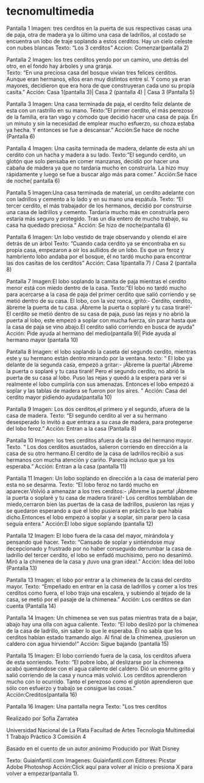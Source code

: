 # tecnomultimedia

Pantalla 1
Imagen: tres cerditos en la puerta de sus respectivas casas una de paja, otra de madera ya lo último una casa de ladrillos, al costado se encuentra un lobo de traje soplando a estos cerditos. Hay un cielo celeste con nubes blancas
Texto: “Los 3 cerditos”
Accion:  Comenzar(pantalla 2)

Pantalla 2
Imagen: los tres cerditos yendo por un camino, uno detrás del otro, en el fondo hay árboles y una granja.  
Texto: “En una preciosa casa del bosque vivían tres felices cerditos. Aunque eran hermanos, ellos eran muy distintos entre sí. Y como ya eran mayores, decidieron que era hora de que construyeran cada uno su propia casita.”
Acción: Casa 1(pantalla 3)| Casa 2 (pantalla 4) | Casa 3 (Pantalla 5)

Pantalla 3
Imagen: Una casa terminada de paja, el cerdito feliz delante de esta con un rastrillo en su mano.
Texto:”El primer cerdito, el más perezoso de la familia, era tan vago y cómodo que decidió hacer una casa de paja. En un minuto y sin la necesidad de emplear mucho esfuerzo, su choza estaba ya hecha. Y entonces se fue a descansar.”
Acción:Se hace de noche (Pantalla 6)

Pantalla 4
Imagen: Una casita terminada de madera, delante de esta ahi un cerdito con un hacha y madera a su lado.
Texto:”El segundo cerdito, un glotón que solo pensaba en comer manzanas, decidió por hacer una cabaña de madera ya que no tardaría mucho en construirla. La hizo muy rápidamente y luego se fue a buscar algo más para comer.”
Acción:Se hace de noche( pantalla 6)

Pantalla 5
Imagen:Una casa terminada de material, un cerdito adelante con con ladrillos y cemento a lo lado y en su mano una espátula.
Texto: “El tercer cerdito, el más trabajador de los hermanos, decidió por construirse una casa de ladrillos y cemento. Tardaría mucho más en construirla pero estaría más seguro y protegido. Tras un día entero de mucho trabajo, su casa ha quedado preciosa.”
Acción: Se hizo de noche(pantalla 6)

Pantalla 6
Imagen: Un lobo vestido de traje observando y oliendo el aire detrás de un árbol 
Texto: ”Cuando cada cerdito ya se encontraba en su propia casa, empezaron a oír los aullidos de un lobo. Es que un feroz y hambriento lobo andaba por el bosque, él no tardó mucho para encontrar las dos casitas de los cerditos”
Acción: Casa 1(pantalla 7) / Casa 2 (pantalla 8) 

Pantalla 7
Imagen:El lobo soplando la camita de paja mientras el cerdito menor está con miedo dentro de la casa.
Texto:”El lobo no tardó mucho para acercarse a la casa de paja del primer cerdito que salió corriendo y se metió dentro de su casa. El lobo, con la voz ronca, gritó:- Cerdito, cerdito, ábreme la puerta de tu casa. ¡Ábreme la puerta o soplaré y tu casa tiraré!-
El cerdito se metió dentro de su casa de paja, puso las rejas y no abrió la puerta al lobo, este empezó a soplar con mucha fuerza, sin parar hasta que la casa de paja se vino abajo.El cerdito salió corriendo en busca de ayuda”
Acción: Pide ayuda al hermano del medio(pantalla 9)| Pide ayuda al hermano mayor (pantalla 10)

Pantalla 8
Imagen: el lobo soplando la caseta del segundo cerdito, mientras este y su hermano están dentro mirando por la ventana.
texto: “ El lobo ya delante de la segunda casa, empezó a gritar:- ¡Ábreme la puerta! ¡Ábreme la puerta o soplaré y tu casa tiraré!
Pero el segundo cerdito, no abrió la puerta de su casa al lobo. Puso las rejas y quedó a la espera para ver si realmente el lobo cumpliría con sus amenazas. Entonces el lobo empezó a soplar y las tablas de madera se fueron por los aires. ”
Acción: Casa del cerdito mayor pidiendo ayuda(pantalla 10)

Pantalla 9
Imagen: Los dos cerditos,el primero y el segundo, afuera de la casa de madera.
Texto: “El segundo cerdito al ver a su hermano desesperado lo invitó a que entrara a su casa de madera, para protegerse del lobo feroz.”
Acción: Entran a la casa (Pantalla 8)

Pantalla 10
Imagen: los tres cerditos afuera de la casa del hermano mayor.
Texto. “ Los dos  cerditos asustados, salieron corriendo en dirección a la casa de su otro hermano.El cerdito  de la casa de ladrillos recibió a sus hermanos con mucha atención y cariño. Parecía incluso que ya los esperaba.”
Acción: Entran a la casa (pantalla 11)

Pantalla 11
Imagen: Un lobo soplando en dirección a la casa de material pero esta no se desarma.
Texto: “El lobo feroz no tardó mucho en aparecer.Volvió a amenazar a los tres cerditos:- ¡Ábreme la puerta! ¡Ábreme la puerta o soplaré y tu casa de madera tiraré!- Los cerditos temblaban de miedo,cerraron bien las puertas de la casa de ladrillos, pusieron las rejas y se quedaron esperando a que el lobo pusiera en práctica lo que había dicho.Entonces el lobo empezó a soplar y a soplar, sin parar pero la casa seguía entera."
 Acción:El lobo sigue soplando (pantalla 12) 

Pantalla 12
Imagen: El lobo fuera de la casa del mayor, mirándola y pensando qué hacer.
Texto: “Cansado de soplar y sintiéndose muy decepcionado y frustrado por no haber conseguido derrumbar la casa de ladrillo del tercer cerdito, el lobo se enfadó muchísimo, pero no desanimó. Miró a la chimenea de la casa y ¡tuvo una gran idea!.”
Acción: Idea del lobo (Pantalla 13)

Pantalla 13
Imagen: el lobo por entrar a la chimenea de la casa del cerdito mayor.
Texto: “Empeñado en entrar en la casa de ladrillos y comer a los tres cerditos como fuera, el lobo trajo una escalera, y subiendo al tejado de la casa, se metió por el pasaje de la chimenea.”
Acción: Los cerditos se dan cuenta (Pantalla 14)

Pantalla 14
Imagen: Un chimenea se ven sus patas mientras trata de a bajar, abajo hay una olla con agua caliente.
Texto: “El lobo deslizó por la chimenea de la casa de ladrillo, sin saber lo que le esperaba. Él no sabía que los cerditos habían estado tramando algo. Al final de la chimenea, ¡pusieron un caldero con agua hirviendo!” 
Acción: Sigue bajando (pantalla 15)

Pantalla 15
 Imagen: El lobo corriendo fuera de la casa, los cerditos afuera de esta sonriendo.
Texto: “El pobre lobo, al deslizarse por la chimenea acabó quemándose con el agua caliente del caldero. Dió un enorme grito y salió corriendo de la casa y nunca más volvió.
Los cerditos aprendieron mucho con lo ocurrido. Tanto el perezoso como el glotón aprendieron que sólo con esfuerzo y trabajo se consigue las cosas.”
Acción:Creditos(pantalla 16)

Pantalla 16
Imagen: Una pantalla negra 
Texto: "Los tres cerditos

Realizado por Sofia Zarratea

Universidad Nacional de La Plata 
Facultad de Artes
Tecnología Multimedial 1
Trabajo Práctico 3
Comisión 4

Basado en el cuento de  un autor anónimo
Producido por Walt Disney

 Texto:                Guiainfantil.com
 Imagenes:             Guiainfantil.com
Editores:             Picstar      
                     Adobe Photoshop
  Acción:Click aquí para volver al inicio o presiona X para volver a          empezar(pantalla 1).


